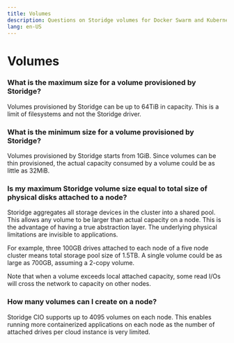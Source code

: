 ```yaml
---
title: Volumes
description: Questions on Storidge volumes for Docker Swarm and Kubernetes
lang: en-US
---
```


# Volumes

### What is the maximum size for a volume provisioned by Storidge?

Volumes provisioned by Storidge can be up to 64TiB in capacity. This is a limit of filesystems and not the Storidge driver.

### What is the minimum size for a volume provisioned by Storidge?

Volumes provisioned by Storidge starts from 1GiB. Since volumes can be thin provisioned, the actual capacity consumed by a volume could be as little as 32MiB.

### Is my maximum Storidge volume size equal to total size of physical disks attached to a node?

Storidge aggregates all storage devices in the cluster into a shared pool. This allows any volume to be larger than actual capacity on a node. This is the advantage of having a true abstraction layer. The underlying physical limitations are invisible to applications.

For example, three 100GB drives attached to each node of a five node cluster means total storage pool size of 1.5TB. A single volume could be as large as 700GB, assuming a 2-copy volume.

Note that when a volume exceeds local attached capacity, some read I/Os will cross the network to capacity on other nodes.

### How many volumes can I create on a node?

Storidge CIO supports up to 4095 volumes on each node. This enables running more containerized applications on each node as the number of attached drives per cloud instance is very limited.

